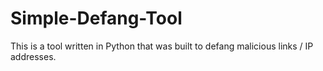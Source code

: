 # Simple-Defang-Tool
This is a tool written in Python that was built to defang malicious links / IP addresses.
